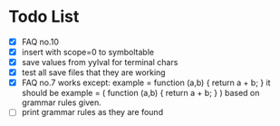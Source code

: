 # Todo List

- [x] FAQ no.10 
- [x] insert with scope=0 to symboltable
- [x] save values from yylval for terminal chars
- [x] test all save files that they are working
- [x] FAQ no.7 works except: example = function (a,b) { return a + b; }
        it should be example = ( function (a,b) { return a + b; } ) based on grammar rules given.
- [ ] print grammar rules as they are found
